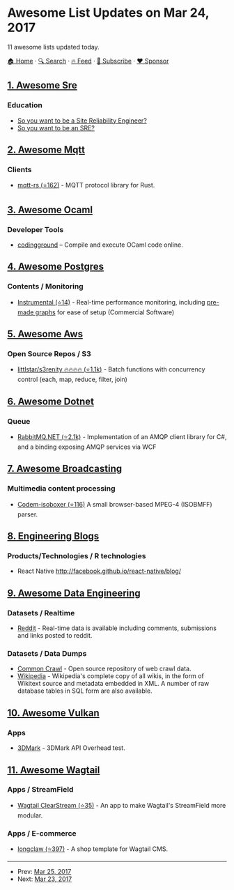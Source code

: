 # Awesome List Updates on Mar 24, 2017

11 awesome lists updated today.

[🏠 Home](/README.md) · [🔍 Search](https://www.trackawesomelist.com/search/) · [🔥 Feed](https://www.trackawesomelist.com/rss.xml) · [📮 Subscribe](https://trackawesomelist.us17.list-manage.com/subscribe?u=d2f0117aa829c83a63ec63c2f&id=36a103854c) · [❤️  Sponsor](https://github.com/sponsors/theowenyoung)



## [1. Awesome Sre](/content/dastergon/awesome-sre/README.md)

### Education

*   [So you want to be a Site Reliability Engineer?](https://www.loomsystems.com/single-post/2016/03/23/So-you-want-to-be-a-Site-Reliability-Engineer)
*   [So you want to be an SRE?](https://hackernoon.com/so-you-want-to-be-an-sre-34e832357a8c)

## [2. Awesome Mqtt](/content/hobbyquaker/awesome-mqtt/README.md)

### Clients

*   [mqtt-rs (⭐162)](https://github.com/zonyitoo/mqtt-rs) - MQTT protocol library for Rust.

## [3. Awesome Ocaml](/content/ocaml-community/awesome-ocaml/README.md)

### Developer Tools

*   [codingground](https://www.tutorialspoint.com/compile_ocaml_online.php) – Compile and execute OCaml code online.

## [4. Awesome Postgres](/content/dhamaniasad/awesome-postgres/README.md)

### Contents / Monitoring

*   [Instrumental (⭐14)](https://github.com/Instrumental/instrumentald) - Real-time performance monitoring, including [pre-made graphs](https://instrumentalapp.com/docs/instrumentald/postgresql#suggested-graphs) for ease of setup (Commercial Software)

## [5. Awesome Aws](/content/donnemartin/awesome-aws/README.md)

### Open Source Repos / S3

*   [littlstar/s3renity :fire::fire::fire::fire: (⭐1.1k)](https://github.com/littlstar/s3renity) - Batch functions with concurrency control (each, map, reduce, filter, join)

## [6. Awesome Dotnet](/content/quozd/awesome-dotnet/README.md)

### Queue

*   [RabbitMQ.NET (⭐2.1k)](https://github.com/rabbitmq/rabbitmq-dotnet-client) - Implementation of an AMQP client library for C#, and a binding exposing AMQP services via WCF

## [7. Awesome Broadcasting](/content/ebu/awesome-broadcasting/README.md)

### Multimedia content processing

*   [Codem-isoboxer (⭐116)](https://github.com/madebyhiro/codem-isoboxer) A small browser-based MPEG-4 (ISOBMFF) parser.

## [8. Engineering Blogs](/content/kilimchoi/engineering-blogs/README.md)

### Products/Technologies / R technologies

*   React Native <http://facebook.github.io/react-native/blog/>

## [9. Awesome Data Engineering](/content/igorbarinov/awesome-data-engineering/README.md)

### Datasets / Realtime

*   [Reddit](https://www.reddit.com/r/datasets/comments/3mk1vg/realtime_data_is_available_including_comments/) - Real-time data is available including comments, submissions and links posted to reddit.

### Datasets / Data Dumps

*   [Common Crawl](https://commoncrawl.org/) - Open source repository of web crawl data.
*   [Wikipedia](https://dumps.wikimedia.org/enwiki/latest/) - Wikipedia's complete copy of all wikis, in the form of Wikitext source and metadata embedded in XML. A number of raw database tables in SQL form are also available.

## [10. Awesome Vulkan](/content/vinjn/awesome-vulkan/README.md)

### Apps

*   [3DMark](https://www.futuremark.com/pressreleases/compare-vulkan-and-directx-12-performance-with-3dmark) - 3DMark API Overhead test.

## [11. Awesome Wagtail](/content/springload/awesome-wagtail/README.md)

### Apps / StreamField

*   [Wagtail ClearStream (⭐35)](https://github.com/heymonkeyriot/wagtailclearstream) - An app to make Wagtail's StreamField more modular.

### Apps / E-commerce

*   [longclaw (⭐397)](https://github.com/JamesRamm/longclaw) - A shop template for Wagtail CMS.

---

- Prev: [Mar 25, 2017](/content/2017/03/25/README.md)
- Next: [Mar 23, 2017](/content/2017/03/23/README.md)